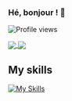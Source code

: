 ### Hé, bonjour ! 👋

![Profile views](https://gpvc.arturio.dev/Softwayback)

<a href="https://www.youtube.com/watch?v=4qRZmFYdozY">
  <img align="center" src="https://github-readme-stats.vercel.app/api?username=Softwayback&count_private=true&show_icons=true&theme=synthwave&include_all_commits=true" />
</a>
<a href="https://www.youtube.com/watch?v=PL9iMPx9CpQ">
  <img align="center" src="https://github-readme-stats.vercel.app/api/top-langs/?username=Softwayback&langs_count=10&layout=compact&hide=javascript&theme=synthwave" />
</a>

## My skills
[![My Skills](https://skillicons.dev/icons?i=androidstudio,angular,react,js,ts,,css,html,materialui,mongodb,docker,arduino,bash,c,cs,cpp,cmake,github,githubactions,linux,unity,pr,xd,figma&perline=7)](https://skillicons.dev)
